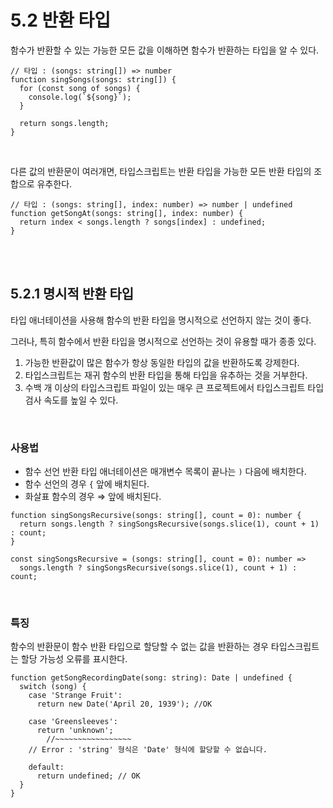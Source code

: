 # 5.2 반환 타입
함수가 반환할 수 있는 가능한 모든 값을 이해하면 함수가 반환하는 타입을 알 수 있다.
<br>

```tsx
// 타입 : (songs: string[]) => number
function singSongs(songs: string[]) {
  for (const song of songs) {
    console.log(`${song}`);
  }

  return songs.length;
}
```
<br>

다른 값의 반환문이 여러개면, 타입스크립트는 반환 타입을 가능한 모든 반환 타입의 조합으로 유추한다.

```tsx
// 타입 : (songs: string[], index: number) => number | undefined
function getSongAt(songs: string[], index: number) {
  return index < songs.length ? songs[index] : undefined;
}
```
<br><br>

## 5.2.1 명시적 반환 타입

타입 애너테이션을 사용해 함수의 반환 타입을 명시적으로 선언하지 않는 것이 좋다.

그러나, 특히 함수에서 반환 타입을 명시적으로 선언하는 것이 유용할 때가 종종 있다.

1. 가능한 반환값이 많은 함수가 항상 동일한 타입의 값을 반환하도록 강제한다.
2. 타입스크립트는 재귀 함수의 반환 타입을 통해 타입을 유추하는 것을 거부한다.
3. 수백 개 이상의 타입스크립트 파일이 있는 매우 큰 프로젝트에서 타입스크립트 타입 검사 속도를 높일 수 있다. 
<br>

### 사용법

- 함수 선언 반환 타입 애너테이션은 매개변수 목록이 끝나는 `)` 다음에 배치한다.
- 함수 선언의 경우 `{` 앞에 배치된다.
- 화살표 함수의 경우 ⇒ 앞에 배치된다.

```tsx
function singSongsRecursive(songs: string[], count = 0): number {
  return songs.length ? singSongsRecursive(songs.slice(1), count + 1) : count;
}
```

```tsx
const singSongsRecursive = (songs: string[], count = 0): number =>
  songs.length ? singSongsRecursive(songs.slice(1), count + 1) : count;
```
<br>

### 특징

함수의 반환문이 함수 반환 타입으로 할당할 수 없는 값을 반환하는 경우 타입스크립트는 할당 가능성 오류를 표시한다.

```tsx
function getSongRecordingDate(song: string): Date | undefined {
  switch (song) {
    case 'Strange Fruit':
      return new Date('April 20, 1939'); //OK

    case 'Greensleeves':
      return 'unknown';
		//~~~~~~~~~~~~~~~~~
    // Error : 'string' 형식은 'Date' 형식에 할당할 수 없습니다.

    default:
      return undefined; // OK
  }
}
```

